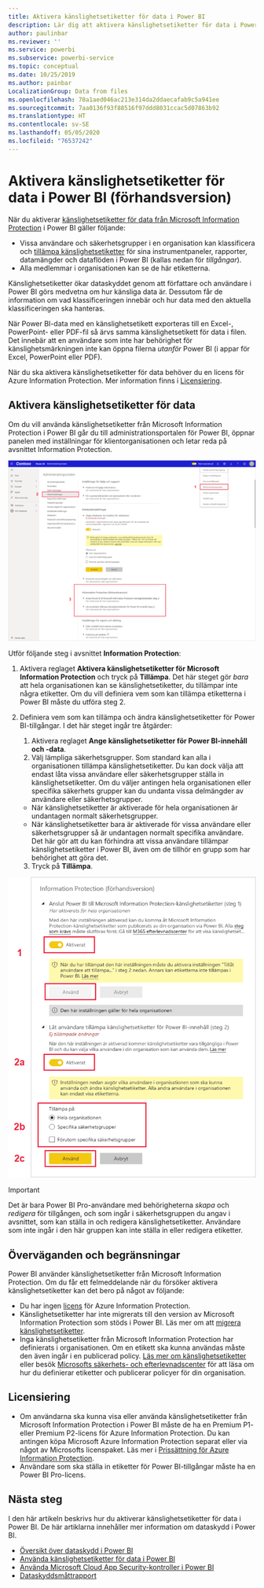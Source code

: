 ```yaml
---
title: Aktivera känslighetsetiketter för data i Power BI
description: Lär dig att aktivera känslighetsetiketter för data i Power BI
author: paulinbar
ms.reviewer: ''
ms.service: powerbi
ms.subservice: powerbi-service
ms.topic: conceptual
ms.date: 10/25/2019
ms.author: painbar
LocalizationGroup: Data from files
ms.openlocfilehash: 70a1aed046ac213e314da2ddaecafab9c5a941ee
ms.sourcegitcommit: 7aa0136f93f88516f97ddd8031ccac5d07863b92
ms.translationtype: HT
ms.contentlocale: sv-SE
ms.lasthandoff: 05/05/2020
ms.locfileid: "76537242"
---
```

# <a name="enable-data-sensitivity-labels-in-power-bi-preview"></a>Aktivera känslighetsetiketter för data i Power BI (förhandsversion)

När du aktiverar [känslighetsetiketter för data från Microsoft Information Protection](https://docs.microsoft.com/microsoft-365/compliance/sensitivity-labels) i Power BI gäller följande:

* Vissa användare och säkerhetsgrupper i en organisation kan klassificera och [tillämpa känslighetsetiketter](../designer/service-security-apply-data-sensitivity-labels.md) för sina instrumentpaneler, rapporter, datamängder och dataflöden i Power BI (kallas nedan för *tillgångar*).
* Alla medlemmar i organisationen kan se de här etiketterna.

Känslighetsetiketter ökar dataskyddet genom att författare och användare i Power BI görs medvetna om hur känsliga data är. Dessutom får de information om vad klassificeringen innebär och hur data med den aktuella klassificeringen ska hanteras.

När Power BI-data med en känslighetsetikett exporteras till en Excel-, PowerPoint- eller PDF-fil så ärvs samma känslighetsetikett för data i filen. Det innebär att en användare som inte har behörighet för känslighetsmärkningen inte kan öppna filerna *utanför* Power BI (i appar för Excel, PowerPoint eller PDF).

När du ska aktivera känslighetsetiketter för data behöver du en licens för Azure Information Protection. Mer information finns i [Licensiering](#licensing).

## <a name="enable-data-sensitivity-labels"></a>Aktivera känslighetsetiketter för data

Om du vill använda känslighetsetiketter från Microsoft Information Protection i Power BI går du till administrationsportalen för Power BI, öppnar panelen med inställningar för klientorganisationen och letar reda på avsnittet Information Protection.

![Leta rätt på avsnittet Information Protection](media/service-security-enable-data-sensitivity-labels/enable-data-sensitivity-labels-01.png)

Utför följande steg i avsnittet **Information Protection**:
1.  Aktivera reglaget **Aktivera känslighetsetiketter för Microsoft Information Protection** och tryck på **Tillämpa**. Det här steget gör *bara* att hela organisationen kan se känslighetsetiketter, du tillämpar inte några etiketter. Om du vill definiera vem som kan tillämpa etiketterna i Power BI måste du utföra steg 2.
2.  Definiera vem som kan tillämpa och ändra känslighetsetiketter för Power BI-tillgångar. I det här steget ingår tre åtgärder:
    1.  Aktivera reglaget **Ange känslighetsetiketter för Power BI-innehåll och -data**.
    2.  Välj lämpliga säkerhetsgrupper. Som standard kan alla i organisationen tillämpa känslighetsetiketter. Du kan dock välja att endast låta vissa användare eller säkerhetsgrupper ställa in känslighetsetiketter. Om du väljer antingen hela organisationen eller specifika säkerhets grupper kan du undanta vissa delmängder av användare eller säkerhetsgrupper.
    * När känslighetsetiketter är aktiverade för hela organisationen är undantagen normalt säkerhetsgrupper.
    * När känslighetsetiketter bara är aktiverade för vissa användare eller säkerhetsgrupper så är undantagen normalt specifika användare.  
    Det här gör att du kan förhindra att vissa användare tillämpar känslighetsetiketter i Power BI, även om de tillhör en grupp som har behörighet att göra det.
    
    3. Tryck på **Tillämpa**.

![Aktivera känslighetsetiketter](media/service-security-enable-data-sensitivity-labels/enable-data-sensitivity-labels-02.png)

> [!IMPORTANT]
> Det är bara Power BI Pro-användare med behörigheterna *skapa* och *redigera* för tillgången, och som ingår i säkerhetsgruppen du angav i avsnittet, som kan ställa in och redigera känslighetsetiketter. Användare som inte ingår i den här gruppen kan inte ställa in eller redigera etiketter. 


## <a name="considerations-and-limitations"></a>Överväganden och begränsningar

Power BI använder känslighetsetiketter från Microsoft Information Protection. Om du får ett felmeddelande när du försöker aktivera känslighetsetiketter kan det bero på något av följande:

* Du har ingen [licens](#licensing) för Azure Information Protection.
* Känslighetsetiketter har inte migrerats till den version av Microsoft Information Protection som stöds i Power BI. Läs mer om att [migrera känslighetsetiketter](https://docs.microsoft.com/azure/information-protection/configure-policy-migrate-labels).
* Inga känslighetsetiketter från Microsoft Information Protection har definierats i organisationen. Om en etikett ska kunna användas måste den även ingår i en publicerad policy. [Läs mer om känslighetsetiketter](https://docs.microsoft.com/Office365/SecurityCompliance/sensitivity-labels) eller besök [Microsofts säkerhets- och efterlevnadscenter](https://sip.protection.office.com/sensitivity?flight=EnableMIPLabels) för att läsa om hur du definierar etiketter och publicerar policyer för din organisation.

## <a name="licensing"></a>Licensiering

* Om användarna ska kunna visa eller använda känslighetsetiketter från Microsoft Information Protection i Power BI måste de ha en Premium P1- eller Premium P2-licens för Azure Information Protection. Du kan antingen köpa Microsoft Azure Information Protection separat eller via något av Microsofts licenspaket. Läs mer i [Prissättning för Azure Information Protection](https://azure.microsoft.com/pricing/details/information-protection/).
* Användare som ska ställa in etiketter för Power BI-tillgångar måste ha en Power BI Pro-licens.


## <a name="next-steps"></a>Nästa steg

I den här artikeln beskrivs hur du aktiverar känslighetsetiketter för data i Power BI. De här artiklarna innehåller mer information om dataskydd i Power BI. 

* [Översikt över dataskydd i Power BI](service-security-data-protection-overview.md)
* [Använda känslighetsetiketter för data i Power BI](../designer/service-security-apply-data-sensitivity-labels.md)
* [Använda Microsoft Cloud App Security-kontroller i Power BI](service-security-using-microsoft-cloud-app-security-controls.md)
* [Dataskyddsmåttrapport](service-security-data-protection-metrics-report.md)